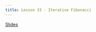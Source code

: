 ```yaml
---
title: Lesson 33 - Iterative Fibonacci
---
```


[Slides](https://github.com/novillo-cs/apcsa_material/blob/main/lessons/33_iterative_fibonacci.pdf)
